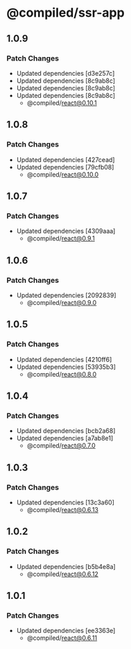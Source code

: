 # @compiled/ssr-app

## 1.0.9

### Patch Changes

- Updated dependencies [d3e257c]
- Updated dependencies [8c9ab8c]
- Updated dependencies [8c9ab8c]
- Updated dependencies [8c9ab8c]
  - @compiled/react@0.10.1

## 1.0.8

### Patch Changes

- Updated dependencies [427cead]
- Updated dependencies [79cfb08]
  - @compiled/react@0.10.0

## 1.0.7

### Patch Changes

- Updated dependencies [4309aaa]
  - @compiled/react@0.9.1

## 1.0.6

### Patch Changes

- Updated dependencies [2092839]
  - @compiled/react@0.9.0

## 1.0.5

### Patch Changes

- Updated dependencies [4210ff6]
- Updated dependencies [53935b3]
  - @compiled/react@0.8.0

## 1.0.4

### Patch Changes

- Updated dependencies [bcb2a68]
- Updated dependencies [a7ab8e1]
  - @compiled/react@0.7.0

## 1.0.3

### Patch Changes

- Updated dependencies [13c3a60]
  - @compiled/react@0.6.13

## 1.0.2

### Patch Changes

- Updated dependencies [b5b4e8a]
  - @compiled/react@0.6.12

## 1.0.1

### Patch Changes

- Updated dependencies [ee3363e]
  - @compiled/react@0.6.11
